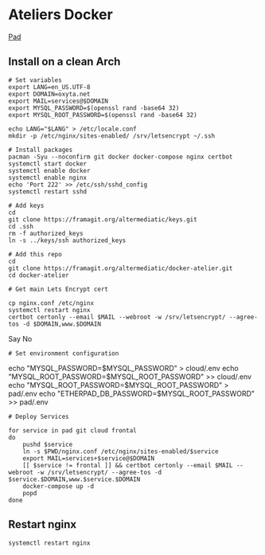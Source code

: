 # Ateliers Docker

[Pad](https://mypads.framapad.org/mypads/?/mypads/group/altermediatic-toulouse-deatm79d/pad/view/docker-atelier-acqwh7km)

## Install on a clean Arch

```
# Set variables
export LANG=en_US.UTF-8
export DOMAIN=oxyta.net
export MAIL=services@$DOMAIN
export MYSQL_PASSWORD=$(openssl rand -base64 32)
export MYSQL_ROOT_PASSWORD=$(openssl rand -base64 32)

echo LANG="$LANG" > /etc/locale.conf
mkdir -p /etc/nginx/sites-enabled/ /srv/letsencrypt ~/.ssh

# Install packages
pacman -Syu --noconfirm git docker docker-compose nginx certbot
systemctl start docker
systemctl enable docker
systemctl enable nginx
echo 'Port 222' >> /etc/ssh/sshd_config
systemctl restart sshd

# Add keys
cd
git clone https://framagit.org/altermediatic/keys.git
cd .ssh
rm -f authorized_keys
ln -s ../keys/ssh authorized_keys

# Add this repo
cd
git clone https://framagit.org/altermediatic/docker-atelier.git
cd docker-atelier

# Get main Lets Encrypt cert

cp nginx.conf /etc/nginx
systemctl restart nginx
certbot certonly --email $MAIL --webroot -w /srv/letsencrypt/ --agree-tos -d $DOMAIN,www.$DOMAIN
```

Say No

```
# Set environment configuration
```
echo "MYSQL_PASSWORD=$MYSQL_PASSWORD" > cloud/.env
echo "MYSQL_ROOT_PASSWORD=$MYSQL_ROOT_PASSWORD" >> cloud/.env
echo "MYSQL_ROOT_PASSWORD=$MYSQL_ROOT_PASSWORD" > pad/.env
echo "ETHERPAD_DB_PASSWORD=$MYSQL_ROOT_PASSWORD" >> pad/.env
```
# Deploy Services

for service in pad git cloud frontal
do
    pushd $service
    ln -s $PWD/nginx.conf /etc/nginx/sites-enabled/$service
    export MAIL=services+$service@$DOMAIN
    [[ $service != frontal ]] && certbot certonly --email $MAIL --webroot -w /srv/letsencrypt/ --agree-tos -d $service.$DOMAIN,www.$service.$DOMAIN
    docker-compose up -d
    popd
done
```

## Restart nginx

```
systemctl restart nginx
```
